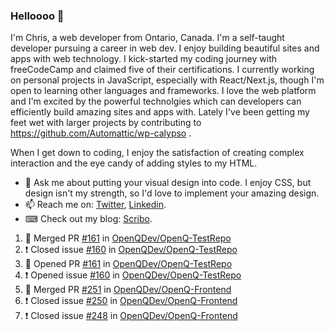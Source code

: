 ### Helloooo 👋

I'm Chris, a web developer from Ontario, Canada. I'm a self-taught developer pursuing a career in web dev. I enjoy building beautiful sites and apps with web technology.
I kick-started my coding journey with freeCodeCamp and claimed five of their certifications.  I currently working on personal projects in JavaScript, especially with React/Next.js, though I'm open to learning other languages and frameworks. I love the web platform and I'm excited by the powerful technolgies which can developers can efficiently build amazing sites and apps with. Lately I've been getting my feet wet with larger projects by contributing to https://github.com/Automattic/wp-calypso .

When I get down to coding, I enjoy the satisfaction of creating complex interaction and the eye candy of adding styles to my HTML. 

- 💬 Ask me about putting your visual design into code. I enjoy CSS, but design isn't my strength, so I'd love to implement your amazing design.
- 📫 Reach me on: [Twitter](https://twitter.com/Christo28120856), [Linkedin](https://www.linkedin.com/in/christopher-stevers-07b9a5204/).
- ⌨ Check out my blog: [Scribo](https://christopherstevers.cf).
<!--
**Christopher-Stevers/Christopher-Stevers** is a ✨ _special_ ✨ repository because its `README.md` (this file) appears on your GitHub profile.

Here are some ideas to get you started:

- 🔭 I’m currently working on ...
- 🌱 I’m currently learning ...
- 👯 I’m looking to collaborate on ...
- 🤔 I’m looking for help with ...
- 😄 Pronouns: ...
- ⚡ Fun fact: ...
-->

<!--START_SECTION:activity-->
1. 🎉 Merged PR [#161](https://github.com/OpenQDev/OpenQ-TestRepo/pull/161) in [OpenQDev/OpenQ-TestRepo](https://github.com/OpenQDev/OpenQ-TestRepo)
2. ❗️ Closed issue [#160](https://github.com/OpenQDev/OpenQ-TestRepo/issues/160) in [OpenQDev/OpenQ-TestRepo](https://github.com/OpenQDev/OpenQ-TestRepo)
3. 💪 Opened PR [#161](https://github.com/OpenQDev/OpenQ-TestRepo/pull/161) in [OpenQDev/OpenQ-TestRepo](https://github.com/OpenQDev/OpenQ-TestRepo)
4. ❗️ Opened issue [#160](https://github.com/OpenQDev/OpenQ-TestRepo/issues/160) in [OpenQDev/OpenQ-TestRepo](https://github.com/OpenQDev/OpenQ-TestRepo)
5. 🎉 Merged PR [#251](https://github.com/OpenQDev/OpenQ-Frontend/pull/251) in [OpenQDev/OpenQ-Frontend](https://github.com/OpenQDev/OpenQ-Frontend)
6. ❗️ Closed issue [#250](https://github.com/OpenQDev/OpenQ-Frontend/issues/250) in [OpenQDev/OpenQ-Frontend](https://github.com/OpenQDev/OpenQ-Frontend)
7. ❗️ Closed issue [#248](https://github.com/OpenQDev/OpenQ-Frontend/issues/248) in [OpenQDev/OpenQ-Frontend](https://github.com/OpenQDev/OpenQ-Frontend)
<!--END_SECTION:activity-->
